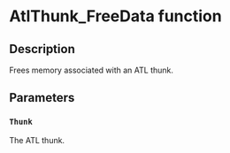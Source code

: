 # AtlThunk_FreeData function

## Description

Frees memory associated with an ATL thunk.

## Parameters

### `Thunk`

The ATL thunk.